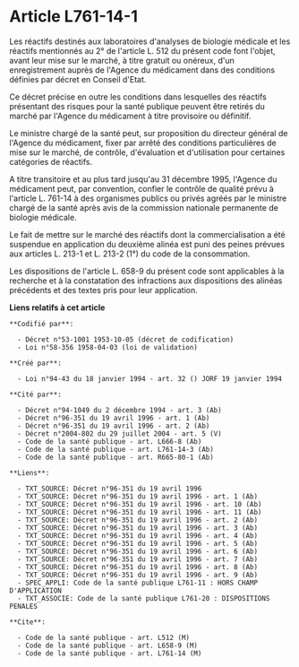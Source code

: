# Article L761-14-1

Les réactifs destinés aux laboratoires d'analyses de biologie médicale et les réactifs mentionnés au 2° de l'article L. 512
du présent code font l'objet, avant leur mise sur le marché, à titre gratuit ou onéreux, d'un enregistrement auprès de
l'Agence du médicament dans des conditions définies par décret en Conseil d'Etat.

Ce décret précise en outre les conditions dans lesquelles des réactifs présentant des risques pour la santé publique peuvent
être retirés du marché par l'Agence du médicament à titre provisoire ou définitif.

Le ministre chargé de la santé peut, sur proposition du directeur général de l'Agence du médicament, fixer par arrêté des
conditions particulières de mise sur le marché, de contrôle, d'évaluation et d'utilisation pour certaines catégories de
réactifs.

A titre transitoire et au plus tard jusqu'au 31 décembre 1995, l'Agence du médicament peut, par convention, confier le
contrôle de qualité prévu à l'article L. 761-14 à des organismes publics ou privés agréés par le ministre chargé de la santé
après avis de la commission nationale permanente de biologie médicale.

Le fait de mettre sur le marché des réactifs dont la commercialisation a été suspendue en application du deuxième alinéa est
puni des peines prévues aux articles L. 213-1 et L. 213-2 (1°) du code de la consommation.

Les dispositions de l'article L. 658-9 du présent code sont applicables à la recherche et à la constatation des infractions
aux dispositions des alinéas précédents et des textes pris pour leur application.

**Liens relatifs à cet article**

	**Codifié par**:

	  - Décret n°53-1001 1953-10-05 (décret de codification)
	  - Loi n°58-356 1958-04-03 (loi de validation)

	**Créé par**:

	  - Loi n°94-43 du 18 janvier 1994 - art. 32 () JORF 19 janvier 1994

	**Cité par**:

	  - Décret n°94-1049 du 2 décembre 1994 - art. 3 (Ab)
	  - Décret n°96-351 du 19 avril 1996 - art. 1 (Ab)
	  - Décret n°96-351 du 19 avril 1996 - art. 2 (Ab)
	  - Décret n°2004-802 du 29 juillet 2004 - art. 5 (V)
	  - Code de la santé publique - art. L666-8 (Ab)
	  - Code de la santé publique - art. L761-14-3 (Ab)
	  - Code de la santé publique - art. R665-80-1 (Ab)

	**Liens**:

	  - TXT_SOURCE: Décret n°96-351 du 19 avril 1996
	  - TXT_SOURCE: Décret n°96-351 du 19 avril 1996 - art. 1 (Ab)
	  - TXT_SOURCE: Décret n°96-351 du 19 avril 1996 - art. 10 (Ab)
	  - TXT_SOURCE: Décret n°96-351 du 19 avril 1996 - art. 11 (Ab)
	  - TXT_SOURCE: Décret n°96-351 du 19 avril 1996 - art. 2 (Ab)
	  - TXT_SOURCE: Décret n°96-351 du 19 avril 1996 - art. 3 (Ab)
	  - TXT_SOURCE: Décret n°96-351 du 19 avril 1996 - art. 4 (Ab)
	  - TXT_SOURCE: Décret n°96-351 du 19 avril 1996 - art. 5 (Ab)
	  - TXT_SOURCE: Décret n°96-351 du 19 avril 1996 - art. 6 (Ab)
	  - TXT_SOURCE: Décret n°96-351 du 19 avril 1996 - art. 7 (Ab)
	  - TXT_SOURCE: Décret n°96-351 du 19 avril 1996 - art. 8 (Ab)
	  - TXT_SOURCE: Décret n°96-351 du 19 avril 1996 - art. 9 (Ab)
	  - SPEC_APPLI: Code de la santé publique L761-11 : HORS CHAMP D'APPLICATION
	  - TXT_ASSOCIE: Code de la santé publique L761-20 : DISPOSITIONS PENALES

	**Cite**:

	  - Code de la santé publique - art. L512 (M)
	  - Code de la santé publique - art. L658-9 (M)
	  - Code de la santé publique - art. L761-14 (M)
